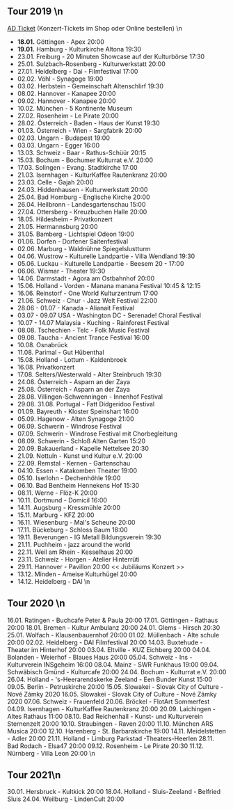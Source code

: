## Tour 2019  \n

[AD Ticket](http://www.adticket.de/Sedaa.html) (Konzert-Tickets im Shop oder Online bestellen)  \n

- **18.01.** Göttingen - Apex 20:00
- **19.01.** Hamburg - Kulturkirche Altona 19:30
- 23.01. Freiburg - 20 Minuten Showcase auf der Kulturbörse 17:30
- 25.01. Sulzbach-Rosenberg - Kulturwerkstatt 20:00
- 27.01. Heidelberg - Dai - Filmfestival 17:00
- 02.02. Vöhl - Synagoge 19:00
- 03.02. Herbstein - Gemeinschaft Altenschlirf 19:30
- 08.02. Hannover - Kanapee 20:00
- 09.02. Hannover - Kanapee 20:00
- 10.02. München - 5 Kontinente Museum
- 27.02. Rosenheim - Le Pirate 20:00
- 28.02. Österreich - Baden - Haus der Kunst 19:30
- 01.03. Österreich - Wien - Sargfabrik 20:00
- 02.03. Ungarn - Budapest 19:00
- 03.03. Ungarn - Egger 16:00
- 13.03. Schweiz - Baar - Rathus-Schüür 20:15
- 15.03. Bochum - Bochumer Kulturrat e.V. 20:00
- 17.03. Solingen - Evang. Stadtkirche 17:00
- 21.03. Isernhagen - KulturKaffee Rautenkranz 20:00
- 23.03. Celle - Gajah 20:00
- 24.03. Hiddenhausen - Kulturwerkstatt 20:00
- 25.04. Bad Homburg - Englische Kirche 20:00
- 26.04. Heilbronn - Landesgartenschau 15:00
- 27.04. Ottersberg - Kreuzbuchen Halle 20:00
- 18.05. Hildesheim - Privatkonzert
- 21.05. Hermannsburg 20:00
- 31.05. Bamberg - Lichtspiel Odeon 19:00
- 01.06. Dorfen - Dorfener Saitenfestival
- 02.06. Marburg - Waldnühne Spiegelslustturm
- 04.06. Wustrow - Kulturelle Landpartie - Villa Wendland 19:30
- 05.06. Luckau - Kulturelle Landpartie - Beesem 20 - 17:00
- 06.06. Wismar - Theater 19:30
- 14.06. Darmstadt - Agora am Ostbahnhof 20:00
- 15.06. Holland - Vorden - Manana manana Festival 10:45 & 12:15
- 16.06. Reinstorf - One World Kulturzentrum 17:00
- 21.06. Schweiz - Chur - Jazz Welt Festival 22:00
- 28.06 - 01.07 - Kanada - Alianait Festival
- 03.07 - 09.07 USA - Washington DC - Serenade! Choral Festival
- 10.07 - 14.07 Malaysia - Kuching - Rainforest Festival
- 08.08. Tschechien - Telc - Folk Music Festival
- 09.08. Taucha - Ancient Trance Festival 16:00
- 10.08. Osnabrück
- 11.08. Parimal - Gut Hübenthal
- 15.08. Holland - Lottum - Kaldenbroek
- 16.08. Privatkonzert
- 17.08. Selters/Westerwald - Alter Steinbruch 19:30
- 24.08. Österreich - Asparn an der Zaya
- 25.08. Österreich - Asparn an der Zaya
- 28.08. Villingen-Schwenningen - Innenhof Festival
- 29.08. 31.08. Portugal - Fatt Didgeridoo Festival
- 01.09. Bayreuth - Kloster Speinshart 16:00
- 05.09. Hagenow - Alten Synagoge 21:00
- 06.09. Schwerin - Windrose Festival
- 07.09. Schwerin - Windrose Festival mit Chorbegleitung
- 08.09. Schwerin - Schloß Alten Garten 15:20
- 20.09. Bakauerland - Kapelle Nettelsee 20:30
- 21.09. Nottuln - Kunst und Kultur e.V. 20:00
- 22.09. Remstal - Kernen - Gartenschau
- 04.10. Essen - Katakomben Theater 19:00
- 05.10. Iserlohn - Dechenhöhle 19:00
- 06.10. Bad Bentheim Hennekens Hof 15:30
- 08.11. Werne - Flöz-K 20:00
- 10.11. Dortmund - Domicil 16:00
- 14.11. Augsburg - Kressmühle 20:00
- 15.11. Marburg - KFZ 20:00
- 16.11. Wiesenburg - Mal's Scheune 20:00
- 17.11. Bückeburg - Schloss Baum 18:00
- 19.11. Beverungen - IG Metall Bildungsverein 19:30
- 21.11. Puchheim - jazz around the world
- 22.11. Weil am Rhein - Kesselhaus 20:00
- 23.11. Schweiz - Horgen - Atelier Hinterrüti
- 29.11. Hannover - Pavillon 20:00 << Jubiläums Konzert >>
- 13.12. Minden - Ameise Kulturhügel 20:00
- 14.12. Heidelberg - DAI
\n
## Tour 2020 \n

16.01. Ratingen - Buchcafe Peter & Paula 20:00
17.01. Göttingen - Rathaus 20:00
18.01. Bremen - Kultur Ambulanz 20:00
24.01. Glems - Hirsch 20:30
25.01. Wolfach - Klausenbauernhof 20:00
01.02. Müllenbach - Alte schule 20:00
02.02. Heidelberg - DAI Filmfestival 20:00
14.03. Buxtehude - Theater im Hinterhof 20:00
03.04. Eltville - KUZ Eichberg 20:00
04.04. Bolanden - Weierhof - Blaues Haus 20:00
05.04. Schweiz - Ins - Kulturverein INSgeheim 16:00
08.04. Mainz - SWR Funkhaus 19:00
09.04. Schwäbisch Gmünd - Kulturcafe 20:00
24.04. Bochum - Kulturrat e.V. 20:00
26.04. Holland - 's-Heerarendskerke Zeeland - Een Bunder Kunst 15:00
09.05. Berlin - Petruskirche 20:00
15.05. Slowakei - Slovak City of Culture - Nové Zámky 2020
16.05. Slowakei - Slovak City of Culture - Nové Zámky 2020
07.06. Schweiz - Frauenfeld
20.06. Bröckel - FlotArt Sommerfest
04.09. Isernhagen - KulturKaffee Rautenkranz 20:00
20.09. Laichingen - Altes Rathaus 11:00
08.10. Bad Reichenhall - Kunst- und Kulturverein Sternenzelt 20:00
10.10. Straubingen - Raven 20:00
11.10. München ARS Musica 20:00
12.10. Harenberg - St. Barbarakirche 19:00
14.11. Meidelstetten - Adler 20:00
21.11. Holland - Limburg Parkstad -Theaters-Heerlen
28.11. Bad Rodach - Elsa47 20:00
09.12. Rosenheim - Le Pirate 20:30
11.12. Nürnberg - Villa Leon 20:00
\n
## Tour 2021\n

30.01. Hersbruck - Kultkick 20:00
18.04. Holland - Sluis-Zeeland - Belfried Sluis
24.04. Weilburg - LindenCult 20:00
